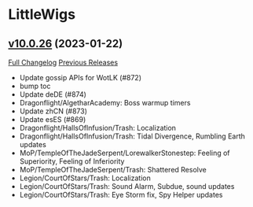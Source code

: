 # LittleWigs

## [v10.0.26](https://github.com/BigWigsMods/LittleWigs/tree/v10.0.26) (2023-01-22)
[Full Changelog](https://github.com/BigWigsMods/LittleWigs/compare/v10.0.25...v10.0.26) [Previous Releases](https://github.com/BigWigsMods/LittleWigs/releases)

- Update gossip APIs for WotLK (#872)  
- bump toc  
- Update deDE (#874)  
- Dragonflight/AlgetharAcademy: Boss warmup timers  
- Update zhCN (#873)  
- Update esES (#869)  
- Dragonflight/HallsOfInfusion/Trash: Localization  
- Dragonflight/HallsOfInfusion/Trash: Tidal Divergence, Rumbling Earth updates  
- MoP/TempleOfTheJadeSerpent/LorewalkerStonestep: Feeling of Superiority, Feeling of Inferiority  
- MoP/TempleOfTheJadeSerpent/Trash: Shattered Resolve  
- Legion/CourtOfStars/Trash: Localization  
- Legion/CourtOfStars/Trash: Sound Alarm, Subdue, sound updates  
- Legion/CourtOfStars/Trash: Eye Storm fix, Spy Helper updates  
